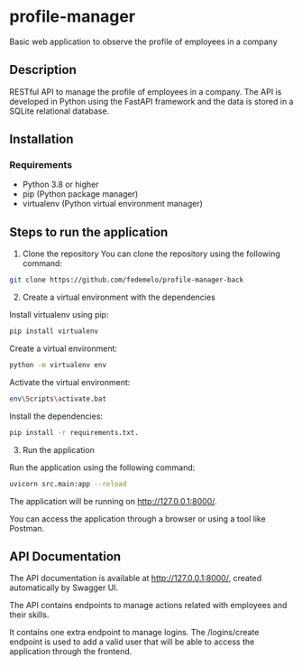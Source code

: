 # profile-manager
Basic web application to observe the profile of employees in a company

## Description

RESTful API to manage the profile of employees in a company. The API is developed in Python using the FastAPI framework and the data is stored in a SQLite relational database.

## Installation

### Requirements

- Python 3.8 or higher
- pip (Python package manager)
- virtualenv (Python virtual environment manager)

## Steps to run the application

1. Clone the repository
You can clone the repository using the following command:
```bash
git clone https://github.com/fedemelo/profile-manager-back
```

2. Create a virtual environment with the dependencies

Install virtualenv using pip:
```bash
pip install virtualenv
```

Create a virtual environment:
```bash
python -m virtualenv env 
```

Activate the virtual environment:
```bash
env\Scripts\activate.bat
```

Install the dependencies:
```bash
pip install -r requirements.txt.
```

3. Run the application

Run the application using the following command:
```bash
uvicorn src.main:app --reload
```

The application will be running on http://127.0.0.1:8000/.

You can access the application through a browser or using a tool like Postman.

## API Documentation

The API documentation is available at http://127.0.0.1:8000/, created automatically by Swagger UI.

The API contains endpoints to manage actions related with employees and their skills.

It contains one extra endpoint to manage logins. The /logins/create endpoint is used to add a valid user that will be able to access the application through the frontend.